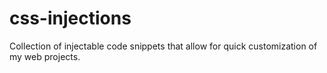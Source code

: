 # css-injections
Collection of injectable code snippets that allow for quick customization of my web projects.
